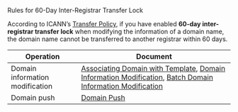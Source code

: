 Rules for 60-Day Inter-Registrar Transfer Lock

According to ICANN’s [Transfer Policy](https://www.icann.org/resources/pages/transfer-policy-2016-06-01-en), if you have enabled **60-day inter-registrar transfer lock** when modifying the information of a domain name, the domain name cannot be transferred to another registrar within 60 days.

| Operation | Document | 
|---------|---------|
| Domain information modification | [Associating Domain with Template](link), [Domain Information Modification](link), [Batch Domain Information Modification](link) | 
| Domain push | [Domain Push](link) | 
